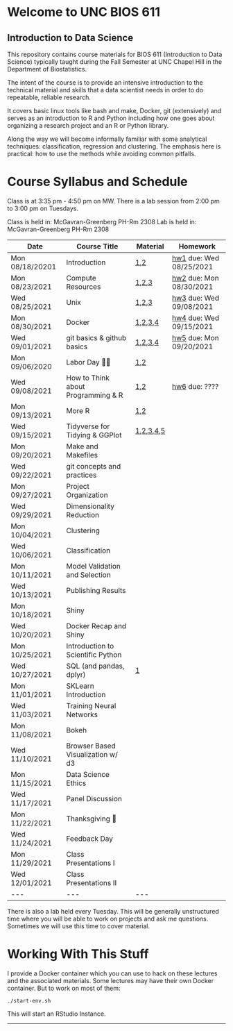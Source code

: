 Welcome to UNC BIOS 611
=======================
Introduction to Data Science
----------------------------

This repository contains course materials for BIOS 611 (Introduction
to Data Science) typically taught during the Fall Semester at UNC
Chapel Hill in the Department of Biostatistics.

The intent of the course is to provide an intensive introduction to
the technical material and skills that a data scientist needs in order
to do repeatable, reliable research.

It covers basic linux tools like bash and make, Docker, git
(extensively) and serves as an introduction to R and Python including
how one goes about organizing a research project and an R or Python
library.

Along the way we will become informally familiar with some analytical
techniques: classification, regression and clustering. The emphasis
here is practical: how to use the methods while avoiding common
pitfalls.

Course Syllabus and Schedule
============================

Class is at 3:35 pm - 4:50 pm on MW. There is a lab session from 2:00
pm to 3:00 pm on Tuesdays.

Class is held in: McGavran-Greenberg PH-Rm 2308
Lab is held in: McGavran-Greenberg PH-Rm 2308


| Date            | Course Title                       | Material                             | Homework                       |
| ---             | ---                                | ---                                  | ---                            |
| Mon 08/18/20201 | Introduction                       | [1][m1],[2][m2]                      | [hw1][hw1] due: Wed 08/25/2021 |
| Mon 08/23/2021  | Compute Resources                  | [1][m3],[2][m4],[3][m5]              | [hw2][hw2] due: Mon 08/30/2021 |
| Wed 08/25/2021  | Unix                               | [1][m8],[2][m6],[3][m7]              | [hw3][hw3] due: Wed 09/08/2021 |
| Mon 08/30/2021  | Docker                             | [1][m9],[2][m4],[3][m5],[4][m10]     | [hw4][hw4] due: Wed 09/15/2021 |
| Wed 09/01/2021  | git basics & github basics         | [1][m13],[2][m14],[3][m15],[4][m16]  | [hw5][hw5] due: Mon 09/20/2021 |
| Mon 09/06/2020  | Labor Day 🍞🌹                     | [1][m12],[2][m16]                    |                                |
| Wed 09/08/2021  | How to Think about Programming & R | [1][m18],[2][m19]                    | [hw6][hw6] due: ????           |
| Mon 09/13/2021  | More R                             | [1][m20],[2][m23]                    |                                |
| Wed 09/15/2021  | Tidyverse for Tidying & GGPlot     | [1][m22],[2][m24],[3][m25],[4][m26],[5][m27] |                                |
| Mon 09/20/2021  | Make and Makefiles                 |                                      |                                |
| Wed 09/22/2021  | git concepts and practices         |                                      |                                |
| Mon 09/27/2021  | Project Organization               |                                      |                                |
| Wed 09/29/2021  | Dimensionality Reduction           |                                      |                                |
| Mon 10/04/2021  | Clustering                         |                                      |                                |
| Wed 10/06/2021  | Classification                     |                                      |                                |
| Mon 10/11/2021  | Model Validation and Selection     |                                      |                                |
| Wed 10/13/2021  | Publishing Results                 |                                      |                                |
| Mon 10/18/2021  | Shiny                              |                                      |                                |
| Wed 10/20/2021  | Docker Recap and Shiny             |                                      |                                |
| Mon 10/25/2021  | Introduction to Scientific Python  |                                      |                                |
| Wed 10/27/2021  | SQL (and pandas, dplyr)            | [1][m11]                             |                                |
| Mon 11/01/2021  | SKLearn Introduction               |                                      |                                |
| Wed 11/03/2021  | Training Neural Networks           |                                      |                                |
| Mon 11/08/2021  | Bokeh                              |                                      |                                |
| Wed 11/10/2021  | Browser Based Visualization w/ d3  |                                      |                                |
| Mon 11/15/2021  | Data Science Ethics                |                                      |                                |
| Wed 11/17/2021  | Panel Discussion                   |                                      |                                |
| Mon 11/22/2021  | Thanksgiving 🦃                    |                                      |                                |
| Wed 11/24/2021  | Feedback Day                       |                                      |                                |
| Mon 11/29/2021  | Class Presentations I              |                                      |                                |
| Wed 12/01/2021  | Class Presentations II             |                                      |                                |
| ---             | ---                                | ---                                  |                                |


There is also a lab held every Tuesday. This will be generally
unstructured time where you will be able to work on projects and ask
me questions. Sometimes we will use this time to cover material.

Working With This Stuff
=======================

I provide a Docker container which you can use to hack on these
lectures and the associated materials. Some lectures may have their
own Docker container. But to work on most of them:


    ./start-env.sh
    
This will start an RStudio Instance.

* * * 

[m1]:https://github.com/Vincent-Toups/datasci611/blob/main/lectures/01-course-intro-data-scientist/course-intro-data-scientist.org
[m2]:https://github.com/Vincent-Toups/datasci611/blob/main/lectures/01-course-intro-data-scientist/slides.Rpres
[m3]:https://its.unc.edu/research-computing/longleaf-cluster/
[m4]:https://docs.docker.com/docker-for-windows/install/
[m5]:https://docs.docker.com/engine/install/ubuntu/
[m6]:https://www.gnu.org/software/bash/manual/bash.html
[m7]:https://learnxinyminutes.com/docs/bash/
[m8]:https://github.com/Vincent-Toups/datasci611/tree/main/lectures/02-unix
[m9]:https://github.com/Vincent-Toups/datasci611/blob/main/lectures/03-Docker/docker.org
[m10]:https://learnxinyminutes.com/docs/docker/
[m11]:https://tomaugspurger.github.io/dplry-pandas.html
[m12]:https://en.wikipedia.org/wiki/Labor_Day
[m13]:https://git-scm.com/book/en/v2
[m14]:https://docs.github.com/en/get-started
[m15]:https://docs.github.com/en/github/authenticating-to-github/connecting-to-github-with-ssh/adding-a-new-ssh-key-to-your-github-account
[m16]:https://hyperallergic.com/313435/an-illustrated-guide-to-guy-debords-the-society-of-the-spectacle/
[m17]:https://liyanxu.blog/2017/02/12/install-git-on-windows-and-set-up-ssh-keys/
[m18]:https://learnxinyminutes.com/docs/r/
[m19]:http://adv-r.had.co.nz/
[m20]:http://adv-r.had.co.nz/Computing-on-the-language.html
[m21]:https://dplyr.tidyverse.org/articles/programming.html
[m22]:https://www.popularmechanics.com/science/a22577/genetics-papers-excel-errors/
[m23]:https://dplyr.tidyverse.org/
[m24]:https://tidyr.tidyverse.org/
[m25]:https://readr.tidyverse.org/
[m25]:https://ggplot2.tidyverse.org/
[m26]:https://magrittr.tidyverse.org/
[m27]:https://r4ds.had.co.nz/tidy-data.html

[hw1]:https://github.com/Vincent-Toups/datasci611/blob/main/lectures/01-course-intro-data-scientist/homework.md
[hw2]:https://github.com/Vincent-Toups/datasci611/blob/main/lectures/X-02-vcl/homework.md
[hw3]:https://github.com/Vincent-Toups/datasci611/blob/main/lectures/02-unix/homework.md
[hw4]:https://github.com/Vincent-Toups/datasci611/blob/main/lectures/03-Docker/homework.md
[hw5]:https://github.com/Vincent-Toups/datasci611/blob/main/lectures/04-git-basics/homework.md
[hw6]:https://github.com/Vincent-Toups/datasci611/blob/main/lectures/05-Programming-and-Programming-in-R/homework-p1.md

